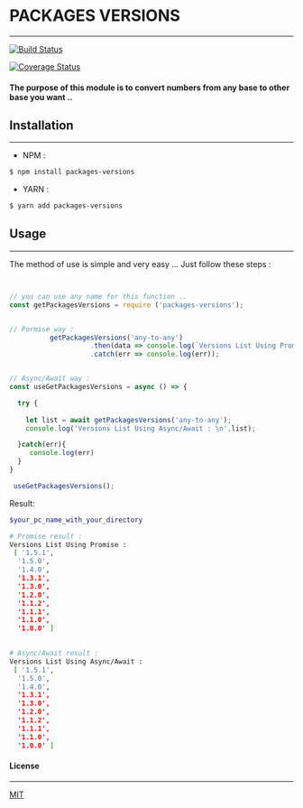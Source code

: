 
# PACKAGES VERSIONS
---

[![Build Status](https://travis-ci.org/3imed-jaberi/packages-versions.svg?branch=master)](https://travis-ci.org/3imed-jaberi/packages-versions)

[![Coverage Status](https://coveralls.io/repos/github/3imed-jaberi/packages-versions/badge.svg?branch=master)](https://coveralls.io/github/3imed-jaberi/packages-versions?branch=master)

#### The purpose of this module is to convert numbers from any base to other base you want ..


## Installation 
---
- NPM :
```bash
$ npm install packages-versions
```

- YARN :
```bash
$ yarn add packages-versions
```


## Usage 
---
 The method of use is simple and very easy ... Just follow these steps :


```javascript


// you can use any name for this function .. 
const getPackagesVersions = require ('packages-versions');


// Pormise way : 
          getPackagesVersions('any-to-any')
                    .then(data => console.log(`Versions List Using Promise : \n`,data))
                    .catch(err => console.log(err));


// Async/Await way : 
const useGetPackagesVersions = async () => {

  try {
    
    let list = await getPackagesVersions('any-to-any');
    console.log('Versions List Using Async/Await : \n',list);

  }catch(err){
     console.log(err) 
  }
}

 useGetPackagesVersions();

```

Result: 

```bash
$your_pc_name_with_your_directory

# Promise result : 
Versions List Using Promise :
 [ '1.5.1',
  '1.5.0',
  '1.4.0',
  '1.3.1',
  '1.3.0',
  '1.2.0',
  '1.1.2',
  '1.1.1',
  '1.1.0',
  '1.0.0' ]

  
# Async/Await result :
Versions List Using Async/Await :
 [ '1.5.1',
  '1.5.0',
  '1.4.0',
  '1.3.1',
  '1.3.0',
  '1.2.0',
  '1.1.2',
  '1.1.1',
  '1.1.0',
  '1.0.0' ]
```


#### License
---
[MIT](https://choosealicense.com/licenses/mit/) 